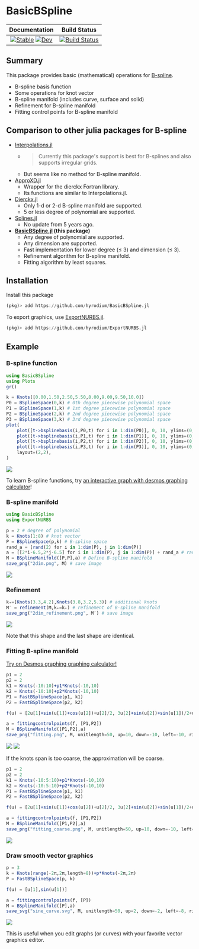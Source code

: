 # BasicBSpline

| **Documentation** | **Build Status** |
|:---:|:---:|
| [![Stable](https://img.shields.io/badge/docs-stable-blue.svg)](https://hyrodium.github.io/BasicBSpline.jl/stable) [![Dev](https://img.shields.io/badge/docs-dev-blue.svg)](https://hyrodium.github.io/BasicBSpline.jl/dev) | [![Build Status](https://travis-ci.com/hyrodium/BasicBSpline.jl.svg?branch=master)](https://travis-ci.com/hyrodium/BasicBSpline.jl) |

## Summary
This package provides basic (mathematical) operations for [B-spline](https://en.wikipedia.org/wiki/B-spline).

* B-spline basis function
* Some operations for knot vector
* B-spline manifold (includes curve, surface and solid)
* Refinement for B-spline manifold
* Fitting control points for B-spline manifold

## Comparison to other julia packages for B-spline
* [Interpolations.jl](https://github.com/JuliaMath/Interpolations.jl)
    * >Currently this package's support is best for B-splines and also supports irregular grids.
    * But seems like no method for B-spline manifold.
* [ApproXD.jl](https://github.com/floswald/ApproXD.jl)
    * Wrapper for the dierckx Fortran library.
    * Its functions are similar to Interpolations.jl.
* [Dierckx.jl](https://github.com/kbarbary/Dierckx.jl)
    * Only 1-d or 2-d B-spline manifold are supported.
    * 5 or less degree of polynomial are supported.
* [Splines.jl](https://github.com/bnels/Splines.jl)
    * No update from 5 years ago.
* **[BasicBSpline.jl](https://github.com/hyrodium/BasicBSpline.jl) (this package)**
    * Any degree of polynomial are supported.
    * Any dimension are supported.
    * Fast implementation for lower degree (≤ 3) and dimension (≤ 3).
    * Refinement algorithm for B-spline manifold.
    * Fitting algorithm by least squares.

## Installation
Install this package

```julia
(pkg)> add https://github.com/hyrodium/BasicBSpline.jl
```

To export graphics, use [ExportNURBS.jl](https://github.com/hyrodium/ExportNURBS.jl).

```julia
(pkg)> add https://github.com/hyrodium/ExportNURBS.jl
```

## Example
### B-spline function

```julia
using BasicBSpline
using Plots
gr()

k = Knots([0.00,1.50,2.50,5.50,8.00,9.00,9.50,10.0])
P0 = BSplineSpace(0,k) # 0th degree piecewise polynomial space
P1 = BSplineSpace(1,k) # 1st degree piecewise polynomial space
P2 = BSplineSpace(2,k) # 2nd degree piecewise polynomial space
P3 = BSplineSpace(3,k) # 3rd degree piecewise polynomial space
plot(
    plot([t->bsplinebasis(i,P0,t) for i in 1:dim(P0)], 0, 10, ylims=(0,1), legend=false),
    plot([t->bsplinebasis(i,P1,t) for i in 1:dim(P1)], 0, 10, ylims=(0,1), legend=false),
    plot([t->bsplinebasis(i,P2,t) for i in 1:dim(P2)], 0, 10, ylims=(0,1), legend=false),
    plot([t->bsplinebasis(i,P3,t) for i in 1:dim(P3)], 0, 10, ylims=(0,1), legend=false),
    layout=(2,2),
)
```

![](docs/src/img/cover.png)

To learn B-spline functions, try [an interactive graph with desmos graphing calculator](https://www.desmos.com/calculator/ql6jqgdabs)!

### B-spline manifold
```julia
using BasicBSpline
using ExportNURBS

p = 2 # degree of polynomial
k = Knots(1:8) # knot vector
P = BSplineSpace(p,k) # B-spline space
rand_a = [rand(2) for i in 1:dim(P), j in 1:dim(P)]
a = [[2*i-6.5,2*j-6.5] for i in 1:dim(P), j in 1:dim(P)] + rand_a # random generated control points
M = BSplineManifold([P,P],a) # Define B-spline manifold
save_png("2dim.png", M) # save image
```
![](docs/src/img/2dim.png)

### Refinement
```julia
k₊=[Knots(3.3,4.2),Knots(3.8,3.2,5.3)] # additional knots
M′ = refinement(M,k₊=k₊) # refinement of B-spline manifold
save_png("2dim_refinement.png", M′) # save image
```
![](docs/src/img/2dim_refinement.png)

Note that this shape and the last shape are identical.

### Fitting B-spline manifold
[Try on Desmos graphing graphing calculator!](https://www.desmos.com/calculator/2hm3b1fbdf)
```julia
p1 = 2
p2 = 2
k1 = Knots(-10:10)+p1*Knots(-10,10)
k2 = Knots(-10:10)+p2*Knots(-10,10)
P1 = FastBSplineSpace(p1, k1)
P2 = FastBSplineSpace(p2, k2)

f(u) = [2u[1]+sin(u[1])+cos(u[2])+u[2]/2, 3u[2]+sin(u[2])+sin(u[1])/2+u[1]^2/6]/5

a = fittingcontrolpoints(f, [P1,P2])
M = BSplineManifold([P1,P2],a)
save_png("fitting.png", M, unitlength=50, up=10, down=-10, left=-10, right=10)
```
![](docs/src/img/fitting_desmos.png)
![](docs/src/img/fitting.png)

If the knots span is too coarse, the approximation will be coarse.
```julia
p1 = 2
p2 = 2
k1 = Knots(-10:5:10)+p1*Knots(-10,10)
k2 = Knots(-10:5:10)+p2*Knots(-10,10)
P1 = FastBSplineSpace(p1, k1)
P2 = FastBSplineSpace(p2, k2)

f(u) = [2u[1]+sin(u[1])+cos(u[2])+u[2]/2, 3u[2]+sin(u[2])+sin(u[1])/2+u[1]^2/6]/5

a = fittingcontrolpoints(f, [P1,P2])
M = BSplineManifold([P1,P2],a)
save_png("fitting_coarse.png", M, unitlength=50, up=10, down=-10, left=-10, right=10)
```
![](docs/src/img/fitting_coarse.png)

### Draw smooth vector graphics
```julia
p = 3
k = Knots(range(-2π,2π,length=8))+p*Knots(-2π,2π)
P = FastBSplineSpace(p, k)

f(u) = [u[1],sin(u[1])]

a = fittingcontrolpoints(f, [P])
M = BSplineManifold([P],a)
save_svg("sine_curve.svg", M, unitlength=50, up=2, down=-2, left=-8, right=8)
```
![](docs/src/img/sine_curve.svg)

This is useful when you edit graphs (or curves) with your favorite vector graphics editor.
